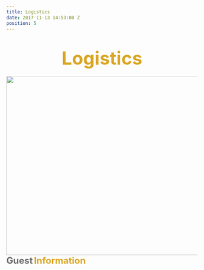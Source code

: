 ```yaml
---
title: Logistics
date: 2017-11-13 14:53:00 Z
position: 5
---
```


<html>
<div style="text-align: center;">
<h1><b>
<font size="30" color="GoldenRod">Logistics</font>
</b>
</h1>
</div>
<img src="https://lh3.googleusercontent.com/BixP06z7fPkqx6eR508l_hS6qOghrENGoSPVnIfMenQw1u4rDuQxuz7yazNYv-JfnDCguHJb0SupAbZB3pqbsrFMlAgj91SsJcRqO7J4DxeP2ny7oPgJot2k1ywzlTMWo1w_wAjkGnvyZsMIyODsEGaYtbnJVjYe9pVvC8-Zb3FgUSx3x1GZlNeQP5c0ZCMjUHOdW4qR778NPZ2HVfwsDY9o2gEQlmlW6_-eOY1gpUuKJHqYqfDYQwOYDdPei6rOLiWnEDunRle1RMlUgmrvvj7_W_pOtFhEts1B1SfKBj-Erp4f2Tlv5k7HgNeggp7QdbIUbbBgYa1WcdA3MldNpHLeYqZR_8Dmq4dbpI5H8EF8Vjgj3lphwgrCcBbkHxUwvjHZbzsv2SEwBAA2O9bddtpBhgGMGZ6oQM2uO2Zom4LL4yucFBUR621sVMX8qO2IvQoV9v5o_ij9BGBes4xWoXSn2Y12m5MIkJq2kSy1mcsh8eDi42LWWGBtEHJ8gqORPwaTCZo6swEiN9ecRm4xRwLQjNN_vOXPQvjS3mZpbO9DwBIAajig32YEU0HQVQqBT5PIvHpgO8xnpXolLTKxYaIlU3xLESZdCq1LBndLgg=w1439-h395-no" align="left" Height="472" Width="1721">

<div><b>
<font size="5" color="DimGray">Guest</font>
<font size="5" color="GoldenRod"> Information</font>
</b>
</div>
